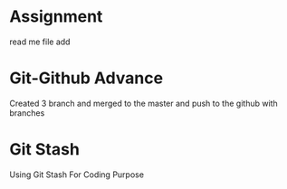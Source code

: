# Assignment

read me file add

# Git-Github Advance

Created 3 branch and merged to the master and push to the github with branches

# Git Stash 

Using Git Stash For Coding Purpose 

